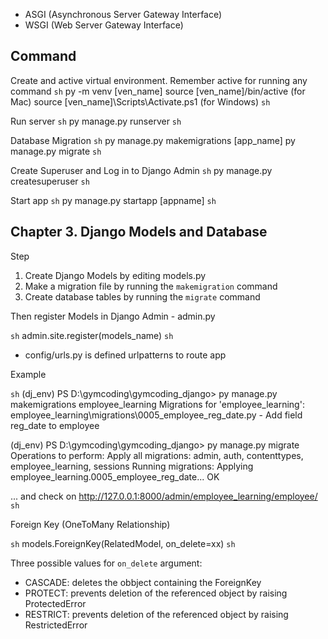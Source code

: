 - ASGI (Asynchronous Server Gateway Interface)
- WSGI (Web Server Gateway Interface)

## Command

Create and active virtual environment. Remember active for running any command
```sh```
py -m venv [ven_name]
source [ven_name]/bin/active (for Mac)
source [ven_name]\Scripts\Activate.ps1 (for Windows)
```sh```

Run server
```sh```
py manage.py runserver
```sh```

Database Migration
```sh```
py manage.py makemigrations [app_name]
py manage.py migrate
```sh```

Create Superuser and Log in to Django Admin
```sh```
py manage.py createsuperuser
```sh```

Start app
```sh```
py manage.py startapp [appname]
```sh```

## Chapter 3. Django Models and Database

Step
1. Create Django Models by editing models.py
2. Make a migration file by running the `makemigration` command
3. Create database tables by running the `migrate` command

Then register Models in Django Admin - admin.py

```sh```
admin.site.register(models_name)
```sh```

- config/urls.py is defined urlpatterns to route app

Example

```sh```
(dj_env) PS D:\gymcoding\gymcoding_django> py manage.py makemigrations employee_learning
Migrations for 'employee_learning':
  employee_learning\migrations\0005_employee_reg_date.py
    - Add field reg_date to employee

(dj_env) PS D:\gymcoding\gymcoding_django> py manage.py migrate
Operations to perform:
  Apply all migrations: admin, auth, contenttypes, employee_learning, sessions
Running migrations:
  Applying employee_learning.0005_employee_reg_date... OK

  ... and check on http://127.0.0.1:8000/admin/employee_learning/employee/
```sh```

Foreign Key (OneToMany Relationship)

```sh```
models.ForeignKey(RelatedModel, on_delete=xx)
```sh```

Three possible values for `on_delete` argument:
- CASCADE: deletes the obbject containing the ForeignKey
- PROTECT: prevents deletion of the referenced object by raising ProtectedError
- RESTRICT: prevents deletion of the referenced object by raising RestrictedError